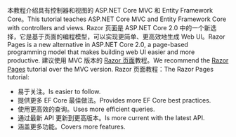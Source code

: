 <span data-ttu-id="d39da-101">本教程介绍具有控制器和视图的 ASP.NET Core MVC 和 Entity Framework Core。</span><span class="sxs-lookup"><span data-stu-id="d39da-101">This tutorial teaches ASP.NET Core MVC and Entity Framework Core with controllers and views.</span></span> <span data-ttu-id="d39da-102">Razor 页面是 ASP.NET Core 2.0 中的一个新选择，它是基于页面的编程模型，可以实现更简单、更高效地生成 Web UI。</span><span class="sxs-lookup"><span data-stu-id="d39da-102">Razor Pages is a new alternative in ASP.NET Core 2.0, a page-based programming model that makes building web UI easier and more productive.</span></span> <span data-ttu-id="d39da-103">建议使用 MVC 版本的 [Razor 页面](xref:data/ef-rp/intro)教程。</span><span class="sxs-lookup"><span data-stu-id="d39da-103">We recommend the [Razor Pages](xref:data/ef-rp/intro) tutorial over the MVC version.</span></span> <span data-ttu-id="d39da-104">Razor 页面教程：</span><span class="sxs-lookup"><span data-stu-id="d39da-104">The Razor Pages tutorial:</span></span>

* <span data-ttu-id="d39da-105">易于关注。</span><span class="sxs-lookup"><span data-stu-id="d39da-105">Is easier to follow.</span></span>
* <span data-ttu-id="d39da-106">提供更多 EF Core 最佳做法。</span><span class="sxs-lookup"><span data-stu-id="d39da-106">Provides more EF Core best practices.</span></span>
* <span data-ttu-id="d39da-107">使用更高效的查询。</span><span class="sxs-lookup"><span data-stu-id="d39da-107">Uses more efficient queries.</span></span>
* <span data-ttu-id="d39da-108">通过最新 API 更新到更高版本。</span><span class="sxs-lookup"><span data-stu-id="d39da-108">Is more current with the latest API.</span></span>
* <span data-ttu-id="d39da-109">涵盖更多功能。</span><span class="sxs-lookup"><span data-stu-id="d39da-109">Covers more features.</span></span>
